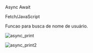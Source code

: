 Async Await

Fetch/JavaScript 

Funcao para busca de nome de usuário. 

![async_print](https://user-images.githubusercontent.com/102860659/192053967-f65baeb3-3c13-4546-aebe-0c9d37948d73.png)

![async_print2](https://user-images.githubusercontent.com/102860659/192054775-8a8ef4a5-b9af-4358-bb0b-a8dcd934625f.png)
